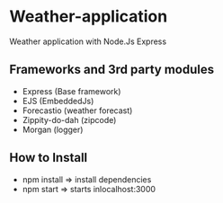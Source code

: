 # Weather-application
Weather application with Node.Js Express

## Frameworks and 3rd party modules

- Express (Base framework)
- EJS (EmbeddedJs)
- Forecastio (weather forecast)
- Zippity-do-dah (zipcode)
- Morgan (logger)

## How to Install

- npm install => install dependencies
- npm start => starts inlocalhost:3000
